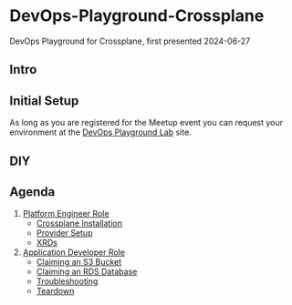# DevOps-Playground-Crossplane

DevOps Playground for Crossplane, first presented 2024-06-27

## Intro

## Initial Setup

As long as you are registered for the Meetup event you can request your environment at the [DevOps Playground Lab](lab.devopsplayground.org) site.

## DIY

## Agenda

1. [Platform Engineer Role](1-platform-engineer/README)
    - [Crossplane Installation](1-platform-engineer/1a-crossplane-install/README)
    - [Provider Setup](1-platform-engineer/1b-providers/README)
    - [XRDs](1-platform-engineer/1c-xrds/README)
2. [Application Developer Role](2-application-developer/README)
    - [Claiming an S3 Bucket](2-application-developer/2a-s3/README)
    - [Claiming an RDS Database](2-application-developer/2b-rds/README)
    - [Troubleshooting](2-application-developer/2c-troubleshooting/README)
    - [Teardown](2-application-developer/2d-teardown/README)
